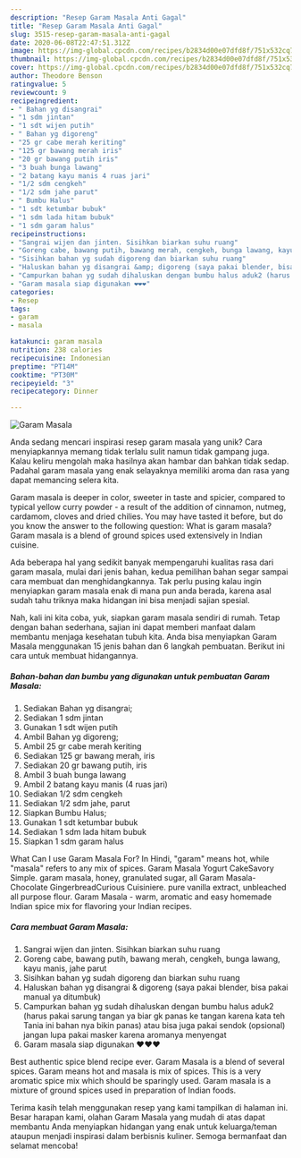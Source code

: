 ```yaml
---
description: "Resep Garam Masala Anti Gagal"
title: "Resep Garam Masala Anti Gagal"
slug: 3515-resep-garam-masala-anti-gagal
date: 2020-06-08T22:47:51.312Z
image: https://img-global.cpcdn.com/recipes/b2834d00e07dfd8f/751x532cq70/garam-masala-foto-resep-utama.jpg
thumbnail: https://img-global.cpcdn.com/recipes/b2834d00e07dfd8f/751x532cq70/garam-masala-foto-resep-utama.jpg
cover: https://img-global.cpcdn.com/recipes/b2834d00e07dfd8f/751x532cq70/garam-masala-foto-resep-utama.jpg
author: Theodore Benson
ratingvalue: 5
reviewcount: 9
recipeingredient:
- " Bahan yg disangrai"
- "1 sdm jintan"
- "1 sdt wijen putih"
- " Bahan yg digoreng"
- "25 gr cabe merah keriting"
- "125 gr bawang merah iris"
- "20 gr bawang putih iris"
- "3 buah bunga lawang"
- "2 batang kayu manis 4 ruas jari"
- "1/2 sdm cengkeh"
- "1/2 sdm jahe parut"
- " Bumbu Halus"
- "1 sdt ketumbar bubuk"
- "1 sdm lada hitam bubuk"
- "1 sdm garam halus"
recipeinstructions:
- "Sangrai wijen dan jinten. Sisihkan biarkan suhu ruang"
- "Goreng cabe, bawang putih, bawang merah, cengkeh, bunga lawang, kayu manis, jahe parut"
- "Sisihkan bahan yg sudah digoreng dan biarkan suhu ruang"
- "Haluskan bahan yg disangrai &amp; digoreng (saya pakai blender, bisa pakai manual ya ditumbuk)"
- "Campurkan bahan yg sudah dihaluskan dengan bumbu halus aduk2 (harus pakai sarung tangan ya biar gk panas ke tangan karena kata teh Tania ini bahan nya bikin panas) atau bisa juga pakai sendok (opsional) jangan lupa pakai masker karena aromanya menyengat"
- "Garam masala siap digunakan ❤️❤️❤️"
categories:
- Resep
tags:
- garam
- masala

katakunci: garam masala 
nutrition: 238 calories
recipecuisine: Indonesian
preptime: "PT14M"
cooktime: "PT30M"
recipeyield: "3"
recipecategory: Dinner

---
```



![Garam Masala](https://img-global.cpcdn.com/recipes/b2834d00e07dfd8f/751x532cq70/garam-masala-foto-resep-utama.jpg)

Anda sedang mencari inspirasi resep garam masala yang unik? Cara menyiapkannya memang tidak terlalu sulit namun tidak gampang juga. Kalau keliru mengolah maka hasilnya akan hambar dan bahkan tidak sedap. Padahal garam masala yang enak selayaknya memiliki aroma dan rasa yang dapat memancing selera kita.

Garam masala is deeper in color, sweeter in taste and spicier, compared to typical yellow curry powder - a result of the addition of cinnamon, nutmeg, cardamom, cloves and dried chilies. You may have tasted it before, but do you know the answer to the following question: What is garam masala? Garam masala is a blend of ground spices used extensively in Indian cuisine.

Ada beberapa hal yang sedikit banyak mempengaruhi kualitas rasa dari garam masala, mulai dari jenis bahan, kedua pemilihan bahan segar sampai cara membuat dan menghidangkannya. Tak perlu pusing kalau ingin menyiapkan garam masala enak di mana pun anda berada, karena asal sudah tahu triknya maka hidangan ini bisa menjadi sajian spesial.


Nah, kali ini kita coba, yuk, siapkan garam masala sendiri di rumah. Tetap dengan bahan sederhana, sajian ini dapat memberi manfaat dalam membantu menjaga kesehatan tubuh kita. Anda bisa menyiapkan Garam Masala menggunakan 15 jenis bahan dan 6 langkah pembuatan. Berikut ini cara untuk membuat hidangannya.

<!--inarticleads1-->

##### Bahan-bahan dan bumbu yang digunakan untuk pembuatan Garam Masala:

1. Sediakan  Bahan yg disangrai;
1. Sediakan 1 sdm jintan
1. Gunakan 1 sdt wijen putih
1. Ambil  Bahan yg digoreng;
1. Ambil 25 gr cabe merah keriting
1. Sediakan 125 gr bawang merah, iris
1. Sediakan 20 gr bawang putih, iris
1. Ambil 3 buah bunga lawang
1. Ambil 2 batang kayu manis (4 ruas jari)
1. Sediakan 1/2 sdm cengkeh
1. Sediakan 1/2 sdm jahe, parut
1. Siapkan  Bumbu Halus;
1. Gunakan 1 sdt ketumbar bubuk
1. Sediakan 1 sdm lada hitam bubuk
1. Siapkan 1 sdm garam halus


What Can I use Garam Masala For? In Hindi, &#34;garam&#34; means hot, while &#34;masala&#34; refers to any mix of spices. Garam Masala Yogurt CakeSavory Simple. garam masala, honey, granulated sugar, all Garam Masala-Chocolate GingerbreadCurious Cuisiniere. pure vanilla extract, unbleached all purpose flour. Garam Masala - warm, aromatic and easy homemade Indian spice mix for flavoring your Indian recipes. 

<!--inarticleads2-->

##### Cara membuat Garam Masala:

1. Sangrai wijen dan jinten. Sisihkan biarkan suhu ruang
1. Goreng cabe, bawang putih, bawang merah, cengkeh, bunga lawang, kayu manis, jahe parut
1. Sisihkan bahan yg sudah digoreng dan biarkan suhu ruang
1. Haluskan bahan yg disangrai &amp; digoreng (saya pakai blender, bisa pakai manual ya ditumbuk)
1. Campurkan bahan yg sudah dihaluskan dengan bumbu halus aduk2 (harus pakai sarung tangan ya biar gk panas ke tangan karena kata teh Tania ini bahan nya bikin panas) atau bisa juga pakai sendok (opsional) jangan lupa pakai masker karena aromanya menyengat
1. Garam masala siap digunakan ❤️❤️❤️


Best authentic spice blend recipe ever. Garam Masala is a blend of several spices. Garam means hot and masala is mix of spices. This is a very aromatic spice mix which should be sparingly used. Garam masala is a mixture of ground spices used in preparation of Indian foods. 

Terima kasih telah menggunakan resep yang kami tampilkan di halaman ini. Besar harapan kami, olahan Garam Masala yang mudah di atas dapat membantu Anda menyiapkan hidangan yang enak untuk keluarga/teman ataupun menjadi inspirasi dalam berbisnis kuliner. Semoga bermanfaat dan selamat mencoba!
